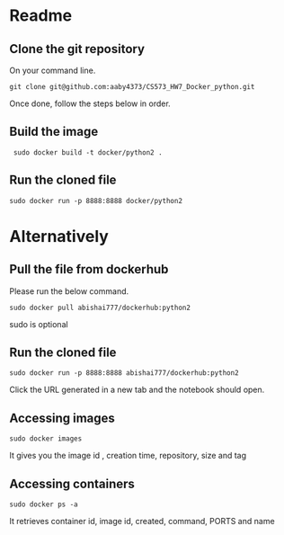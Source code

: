 Readme
===



Clone the git repository
---

On your command line.
```
git clone git@github.com:aaby4373/CS573_HW7_Docker_python.git
```

Once done, follow the steps below in order.

Build the image
---

```
 sudo docker build -t docker/python2 .
```

Run the cloned file
---

```
sudo docker run -p 8888:8888 docker/python2
```

Alternatively
===

Pull the file from dockerhub
---

Please run the below command.
```
sudo docker pull abishai777/dockerhub:python2
```
sudo is optional

Run the cloned file
---

```
sudo docker run -p 8888:8888 abishai777/dockerhub:python2
```

Click the URL generated in a new tab and the notebook should open.


Accessing images
---
```
sudo docker images
```
It gives you the image id , creation time, repository, size and  tag

Accessing containers
---
```
sudo docker ps -a
```
It retrieves container id, image id, created, command, PORTS and name
